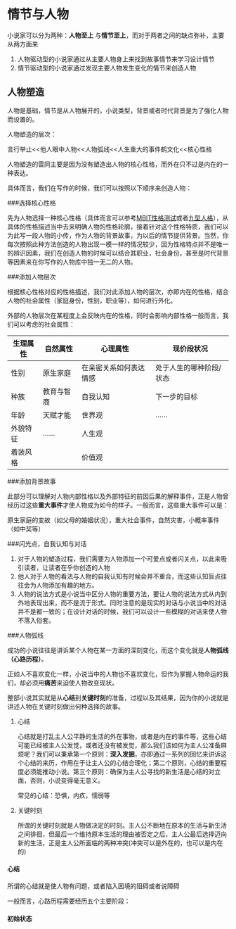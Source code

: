 # 情节与人物

小说家可以分为两种：**人物至上** 与**情节至上**，而对于两者之间的缺点弥补，主要从两方面来

1. 人物驱动型的小说家通过从主要人物身上来找到故事情节来学习设计情节
2. 情节驱动型的小说家通过发现主要人物发生变化的情节来创造人物

## 人物塑造

人物是基础，情节是从人物展开的，小说类型，背景或者时代背景是为了强化人物而设置的。

人物塑造的层次：

言行举止<<他人眼中人物<<人物弧线<<人生重大的事件鹤文化<<核心性格

人物塑造的雷同主要是因为没有塑造出人物的核心性格，而外在只不过是内在的一种表达。

具体而言，我们在写作的时候，我们可以按照以下顺序来创造人物：

###选择核心性格

先为人物选择一种核心性格（具体而言可以参考[MBIT性格测试](https://baike.baidu.com/item/MBTI%E8%81%8C%E4%B8%9A%E6%80%A7%E6%A0%BC%E6%B5%8B%E8%AF%95/4857890)或者[九型人格](https://baike.baidu.com/item/%E4%B9%9D%E5%9E%8B%E4%BA%BA%E6%A0%BC/9222652?fr=aladdin)），从具体的性格描述当中去来明确人物的性格轮廓，接着针对这个性格特质，我们可以为此写一段人物的小传，作为人物的背景故事，为以后的情节提供背景。当然，你每次按照此种方法创造的人物出现一模一样的情况较少，因为性格特点并不是唯一的辨识因素，我们在创造人物的时候可以结合其职业，社会身份，甚至是时代背景等因素来在你写作的人物库中独一无二的人物。

###添加人物层次

根据核心性格对应的性格描述，我们对此添加人物的层次，亦即内在的性格，结合人物的社会属性（家庭身份，性别，职业等），如何进行外化。

外部的人物层次在某程度上会反映内在的性格，同时会影响内部性格一般而言，我们可以考虑的社会属性：

| 生理属性 | 自然属性  | 心理属性        | 现价段状况        |
| ---- | ----- | ----------- | ------------ |
| 性别   | 原生家庭  | 在亲密关系如何表达情感 | 处于人生的哪种阶段/状态 |
| 种族   | 教育与智商 | 自我认知        | 下一步的目标       |
| 年龄   | 天赋才能  | 世界观         | ……           |
| 外貌特征 | ……    | 人生观         |              |
| 着装风格 |       | 价值观         |              |

###添加背景故事

此部分可以理解对人物内部性格以及外部特征的前因后果的解释事件，正是人物曾经历过这些**重大事件**才使人物成为如今的样子。一般而言，这些重大事件可以是：

原生家庭的变故（如父母的婚姻状况），重大社会事件，自然灾害，小概率事件（如中奖等）

###闪光点，自我认知与对话

1. 对于人物的塑造过程，我们需要为人物添加一个可爱点或者闪关点，以此来吸引读者，让读者在乎你创造的人物
2. 他人对于人物的看法与人物的自我认知有时候会并不重合，而这些认知盲点往往会为人物添加有趣的地方。
3. 人物的说法方式是小说当中区分人物的重要方法，要让人物的说法方式从内到外地表现出来，而不是流于形式。同时注意的是现实的对话与小说当中的对话并不是都一致的；在设计对话的时候，我们可以设计一些模糊的对话来使人物不落入俗套。

###人物弧线

成功的小说往往是讲诉某个人物在某一方面的深刻变化，而这个变化就是**人物弧线（心路历程）**。

正如人不喜欢变化一样，小说当中的人物也不喜欢变化，但作为掌握人物命运的我们，却必须用**痛苦**来迫使人物改变现状。

整部小说其实就是从**心结**到**关键时刻**的准备，过程以及其结果，因为你的小说就是讲述人物在关键时刻做出何种选择的故事。

1. 心结

   心结就是打乱主人公平静的生活的外在事物，或者是内在的事件等，这些心结可能已经被主人公发觉，或者还没有被发觉，那么我们该如何为主人公准备麻烦呢？我们可以秉承第一个原则：**深入发掘**，亦即通过一系列的回忆来讲诉这个心结的来历，作用在于让主人公的心结合理化；第二个原则，心结的重要程度必须能推动小说。第三个原则：确保为主人公寻找的新生活是心结的对立面，否则，小说变得毫无意义。

   常见的心结：恐惧，内疚，懦弱等

2. 关键时刻

   所谓的关键时刻就是人物做决定的时刻。主人公不断地在原本的生活与新生活之间徘徊，但最后一个维持原本生活的理由被否定之后，主人公最后选择迈向新的生活，正是主人公所面临的两种冲突(冲突可以是外在的，也可以是内在的)​

#### 心结

所谓的心结就是使人物有问题，或者陷入困境的阻碍或者说障碍

一般而言，心路历程需要经历五个主要阶段：

#### 初始状态
